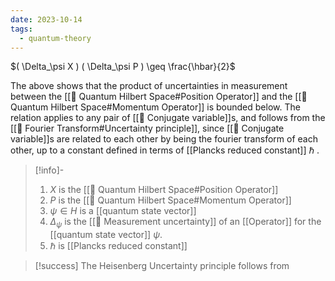 ```yaml
---
date: 2023-10-14
tags:
  - quantum-theory
---
```

$( \Delta_\psi X ) ( \Delta_\psi P ) \geq \frac{\hbar}{2}$

The above shows that the product of uncertainties in measurement between the [[📘 Quantum Hilbert Space#Position Operator]] and the [[📘 Quantum Hilbert Space#Momentum Operator]] is bounded below. The relation applies to any pair of [[📘 Conjugate variable]]s, and follows from the [[📘 Fourier Transform#Uncertainty principle]], since [[📘 Conjugate variable]]s are related to each other by being the fourier transform of each other, up to a constant defined in terms of [[Plancks reduced constant]] $\hbar$ .


>[!info]-
> 1. $X$ is the [[📘 Quantum Hilbert Space#Position Operator]]
> 2. $P$ is the [[📘 Quantum Hilbert Space#Momentum Operator]]
> 3. $\psi \in H$ is a [[quantum state vector]]
> 4. $\Delta_\psi$ is the [[📘 Measurement uncertainty]] of an [[Operator]] for the [[quantum state vector]] $\psi$.
> 5. $\hbar$ is [[Plancks reduced constant]]

>[!success]
>The Heisenberg Uncertainty principle follows from

